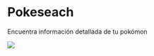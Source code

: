 # Pokeseach

Encuentra información detallada de tu pokómon

![](https://raw.githubusercontent.com/yjgarizabalo/pokesearch/master/assets/pokemon.jpg)

